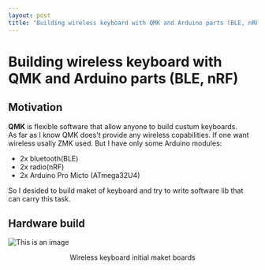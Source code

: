 ```yaml
---
layout: post
title: "Building wireless keyboard with QMK and Arduino parts (BLE, nRF)"
---
```

# Building wireless keyboard with QMK and Arduino parts (BLE, nRF)

## Motivation
**QMK** is flexible software that allow anyone to build custum keyboards.  
As far as I know QMK does't provide any wireless copabilities. If one want wireless usally ZMK used. But I have only some Arduino modules: 
- 2x bluetooth(BLE)
- 2x radio(nRF)
- 2x Arduino Pro Micto (ATmega32U4)  

So I desided to build maket of keyboard and try to write software lib that can carry this task.

## Hardware build

![This is an image](https://github.com/veax-void/justdevblog.github.io/blob/master/sources/maket_board.jpg?raw=true)
<p align = "center">
Wireless keyboard initial maket boards
</p>


